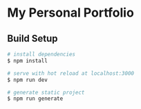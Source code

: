 # My Personal Portfolio

## Build Setup

```bash
# install dependencies
$ npm install

# serve with hot reload at localhost:3000
$ npm run dev

# generate static project
$ npm run generate
```
